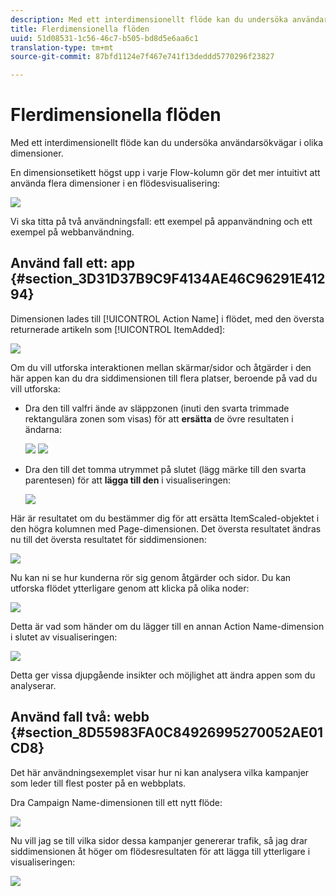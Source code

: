 ```yaml
---
description: Med ett interdimensionellt flöde kan du undersöka användarsökvägar i olika dimensioner.
title: Flerdimensionella flöden
uuid: 51d08531-1c56-46c7-b505-bd8d5e6aa6c1
translation-type: tm+mt
source-git-commit: 87bfd1124e7f467e741f13deddd5770296f23827

---
```



# Flerdimensionella flöden

Med ett interdimensionellt flöde kan du undersöka användarsökvägar i olika dimensioner.

En dimensionsetikett högst upp i varje Flow-kolumn gör det mer intuitivt att använda flera dimensioner i en flödesvisualisering:

![](assets/flow.png)

Vi ska titta på två användningsfall: ett exempel på appanvändning och ett exempel på webbanvändning.

## Använd fall ett: app {#section_3D31D37B9C9F4134AE46C96291E41294}

Dimensionen lades till [!UICONTROL Action Name] i flödet, med den översta returnerade artikeln som [!UICONTROL ItemAdded]:

![](assets/multi-dimensional-flow.png)

Om du vill utforska interaktionen mellan skärmar/sidor och åtgärder i den här appen kan du dra siddimensionen till flera platser, beroende på vad du vill utforska:

* Dra den till valfri ände av släppzonen (inuti den svarta trimmade rektangulära zonen som visas) för att **ersätta** de övre resultaten i ändarna:

   ![](assets/multi-dimensional-flow2.png) ![](assets/multi-dimensional-flow3.png)

* Dra den till det tomma utrymmet på slutet (lägg märke till den svarta parentesen) för att **lägga till den** i visualiseringen:

   ![](assets/multi-dimensional-flow4.png)

Här är resultatet om du bestämmer dig för att ersätta ItemScaled-objektet i den högra kolumnen med Page-dimensionen. Det översta resultatet ändras nu till det översta resultatet för siddimensionen:

![](assets/multi-dimensional-flow5.png)

Nu kan ni se hur kunderna rör sig genom åtgärder och sidor. Du kan utforska flödet ytterligare genom att klicka på olika noder:

![](assets/multi-dimensional-flow6.png)

Detta är vad som händer om du lägger till en annan Action Name-dimension i slutet av visualiseringen:

![](assets/multi-dimensional-flow7.png)

Detta ger vissa djupgående insikter och möjlighet att ändra appen som du analyserar.

## Använd fall två: webb {#section_8D55983FA0C84926995270052AE01CD8}

Det här användningsexemplet visar hur ni kan analysera vilka kampanjer som leder till flest poster på en webbplats.

Dra Campaign Name-dimensionen till ett nytt flöde:

![](assets/multi-dimensional-flow8.png)

Nu vill jag se till vilka sidor dessa kampanjer genererar trafik, så jag drar siddimensionen åt höger om flödesresultaten för att lägga till ytterligare i visualiseringen:

![](assets/multi-dimensional-flow9.png)

